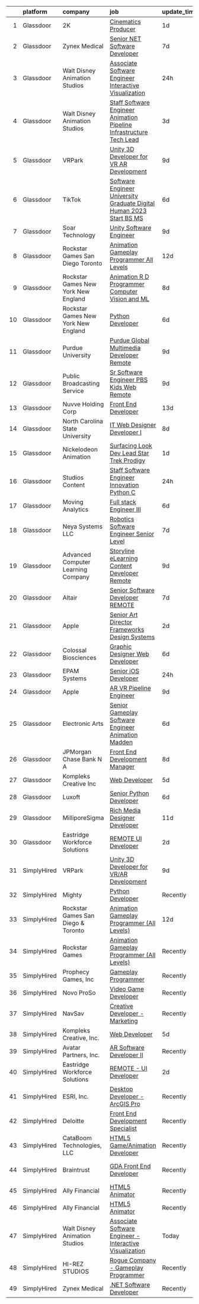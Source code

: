 

|    | platform    | company                               | job                                                                                                                                                                                                                                                                                                                                                                                                                                                                                                                                                                                                                                                                                                                                                                                                                                                                                                                                                                                                                                                                                                                                                                                                                                                                                                                                       | update_time   | location          |
|---:|:------------|:--------------------------------------|:------------------------------------------------------------------------------------------------------------------------------------------------------------------------------------------------------------------------------------------------------------------------------------------------------------------------------------------------------------------------------------------------------------------------------------------------------------------------------------------------------------------------------------------------------------------------------------------------------------------------------------------------------------------------------------------------------------------------------------------------------------------------------------------------------------------------------------------------------------------------------------------------------------------------------------------------------------------------------------------------------------------------------------------------------------------------------------------------------------------------------------------------------------------------------------------------------------------------------------------------------------------------------------------------------------------------------------------|:--------------|:------------------|
|  1 | Glassdoor   | 2K                                    | [Cinematics Producer](https://www.glassdoor.com/partner/jobListing.htm?pos=119&ao=1136043&s=58&guid=00000183640aeebd960a8da81c9b6a61&src=GD_JOB_AD&t=SR&vt=w&ea=1&cs=1_12135d80&cb=1663830781996&jobListingId=1008151369130&jrtk=3-0-1gdi0lrnfis13801-1gdi0lro3j4jq800-8efe759f864e4f08-)                                                                                                                                                                                                                                                                                                                                                                                                                                                                                                                                                                                                                                                                                                                                                                                                                                                                                                                                                                                                                                                 | 1d            | Maryland City, MD |
|  2 | Glassdoor   | Zynex Medical                         | [Senior  NET Software Developer](https://www.glassdoor.com/partner/jobListing.htm?pos=127&ao=1136043&s=58&guid=00000183640aeebd960a8da81c9b6a61&src=GD_JOB_AD&t=SR&vt=w&ea=1&cs=1_9d23f670&cb=1663830781997&jobListingId=1008140165367&jrtk=3-0-1gdi0lrnfis13801-1gdi0lro3j4jq800-f3c13597a4b50746-)                                                                                                                                                                                                                                                                                                                                                                                                                                                                                                                                                                                                                                                                                                                                                                                                                                                                                                                                                                                                                                      | 7d            | Englewood, CO     |
|  3 | Glassdoor   | Walt Disney Animation Studios         | [Associate Software Engineer   Interactive Visualization](https://www.glassdoor.com/partner/jobListing.htm?pos=102&ao=1110586&s=58&guid=00000183640aeebd960a8da81c9b6a61&src=GD_JOB_AD&t=SR&vt=w&cs=1_53261328&cb=1663830781995&jobListingId=1008154848695&cpc=42BEC95245890617&jrtk=3-0-1gdi0lrnfis13801-1gdi0lro3j4jq800-dc9e1b3e513d2c42--6NYlbfkN0DAFTyt7pbDCC2JPO79CSdi1dIb81yjczP5qsKcZIxgiYm3-7g-689UM0rgypL64coNyM6FKvvwaOqtWxgh5wgDoS4rtzi-jlymwyy2QtQ8-pyHJQqW6GELa1LnfXMFzESZy8dc2w2rIAMrbcUF3lPzJVTztKV6zCm4xTZ-yseW0CjK1AU_JpgQwrc7sNww0HMLx-Kype5Rl80M6Zn27oORMv9Xq23N0Qr1GGB9KYfjS5dRBMJE2mEcCDasiFwEcimN0FWcd2v-hS5Wyu5AcJkV4hUdPl9nbjmosb0q4JcX38CbKQ5HfOV7xrXABUltrR58jKNnkpR2hSrnZPsM3XDTLT7xr4o4-9G5ceW3Td_KY-VckySyEpbXYY9Fd9FvghNnKRifVNs95Rl2vMqW8_7wq_2x87L12B6cwJSSwbcK-PRkEJZwfZuOEKyq_URjWHNkcD1MNncaqA%3D%3D)                                                                                                                                                                                                                                                                                                                                                                                                                                                                                                 | 24h           | Burbank, CA       |
|  4 | Glassdoor   | Walt Disney Animation Studios         | [Staff Software Engineer   Animation Pipeline Infrastructure  Tech Lead](https://www.glassdoor.com/partner/jobListing.htm?pos=103&ao=1110586&s=58&guid=00000183640aeebd960a8da81c9b6a61&src=GD_JOB_AD&t=SR&vt=w&cs=1_81a6f483&cb=1663830781995&jobListingId=1008147927931&cpc=65CC663E25211861&jrtk=3-0-1gdi0lrnfis13801-1gdi0lro3j4jq800-d6abb1bd8dc6fa3d--6NYlbfkN0DAFTyt7pbDCC2JPO79CSdi1dIb81yjczP5qsKcZIxgiYm3-7g-689UM0rgypL64cqM9i3rB5_HIQUMuocA2rIILJJOgH9pLLDPx6FhuErq227jutrb69CrIngZDP-Bfbu07HJva7rU9ZQjjLo5kMJYDuiYB5Sw2uj1MN7U8p4mMIUGWjW5da8D4aQ1A6xvLzI5iejJnPOtSq6ch3TfJ7gbz-_yKFO3-FEwYFjWLBKUc3ozrfY1kzNNSgB98WReXwwaReDe8hYTVIkmmiaqW7bwClXVFRQi6Z_Etq_GRfhbNzyw3ez5lmxUc6pLZSCLYbIzTq0RMgWtns6ciL57gbVAOKYq9W-fCb7fB_WUenWSfLkCyeDnsG20E0EbEtpnOh03GU26zwrUWxHeFRp5AxBXR6L_UlU7wqkZ2XOOLgNQ8od7neO2g98idXYBycelseZm1nIC6XkbFg%3D%3D)                                                                                                                                                                                                                                                                                                                                                                                                                                                                                  | 3d            | Burbank, CA       |
|  5 | Glassdoor   | VRPark                                | [Unity 3D Developer for VR AR Development](https://www.glassdoor.com/partner/jobListing.htm?pos=108&ao=1136043&s=58&guid=00000183640aeebd960a8da81c9b6a61&src=GD_JOB_AD&t=SR&vt=w&ea=1&cs=1_d9c60c4d&cb=1663830781995&jobListingId=1008134316115&jrtk=3-0-1gdi0lrnfis13801-1gdi0lro3j4jq800-e38182a1c25d7b2a-)                                                                                                                                                                                                                                                                                                                                                                                                                                                                                                                                                                                                                                                                                                                                                                                                                                                                                                                                                                                                                            | 9d            | Hackensack, NJ    |
|  6 | Glassdoor   | TikTok                                | [Software Engineer  University Graduate  Digital Human   2023 Start  BS MS ](https://www.glassdoor.com/partner/jobListing.htm?pos=112&ao=1136043&s=58&guid=00000183640aeebd960a8da81c9b6a61&src=GD_JOB_AD&t=SR&vt=w&cs=1_cc23851d&cb=1663830781996&jobListingId=1008142296379&jrtk=3-0-1gdi0lrnfis13801-1gdi0lro3j4jq800-7ee5531d2ffaba6f-)                                                                                                                                                                                                                                                                                                                                                                                                                                                                                                                                                                                                                                                                                                                                                                                                                                                                                                                                                                                               | 6d            | Los Angeles, CA   |
|  7 | Glassdoor   | Soar Technology                       | [Unity Software Engineer](https://www.glassdoor.com/partner/jobListing.htm?pos=125&ao=1136043&s=58&guid=00000183640aeebd960a8da81c9b6a61&src=GD_JOB_AD&t=SR&vt=w&ea=1&cs=1_a4b9b793&cb=1663830781997&jobListingId=1008133518612&jrtk=3-0-1gdi0lrnfis13801-1gdi0lro3j4jq800-32d30ab0496bc798-)                                                                                                                                                                                                                                                                                                                                                                                                                                                                                                                                                                                                                                                                                                                                                                                                                                                                                                                                                                                                                                             | 9d            | Orlando, FL       |
|  8 | Glassdoor   | Rockstar Games San Diego   Toronto    | [Animation Gameplay Programmer  All Levels ](https://www.glassdoor.com/partner/jobListing.htm?pos=118&ao=1136043&s=58&guid=00000183640aeebd960a8da81c9b6a61&src=GD_JOB_AD&t=SR&vt=w&cs=1_9b52a998&cb=1663830781996&jobListingId=1008130446147&jrtk=3-0-1gdi0lrnfis13801-1gdi0lro3j4jq800-cb0eef0be64d69c4-)                                                                                                                                                                                                                                                                                                                                                                                                                                                                                                                                                                                                                                                                                                                                                                                                                                                                                                                                                                                                                               | 12d           | Carlsbad, CA      |
|  9 | Glassdoor   | Rockstar Games New York   New England | [Animation R D Programmer  Computer Vision and ML](https://www.glassdoor.com/partner/jobListing.htm?pos=124&ao=1136043&s=58&guid=00000183640aeebd960a8da81c9b6a61&src=GD_JOB_AD&t=SR&vt=w&cs=1_f8a2d752&cb=1663830781997&jobListingId=1008137739780&jrtk=3-0-1gdi0lrnfis13801-1gdi0lro3j4jq800-e7ad6aeae0a7a570-)                                                                                                                                                                                                                                                                                                                                                                                                                                                                                                                                                                                                                                                                                                                                                                                                                                                                                                                                                                                                                         | 8d            | Manhattan         |
| 10 | Glassdoor   | Rockstar Games New York   New England | [Python Developer](https://www.glassdoor.com/partner/jobListing.htm?pos=121&ao=1136043&s=58&guid=00000183640aeebd960a8da81c9b6a61&src=GD_JOB_AD&t=SR&vt=w&cs=1_0ba954c5&cb=1663830781996&jobListingId=1008143295004&jrtk=3-0-1gdi0lrnfis13801-1gdi0lro3j4jq800-46d89c3fe8997866-)                                                                                                                                                                                                                                                                                                                                                                                                                                                                                                                                                                                                                                                                                                                                                                                                                                                                                                                                                                                                                                                         | 6d            | Manhattan         |
| 11 | Glassdoor   | Purdue University                     | [Purdue Global Multimedia Developer  Remote ](https://www.glassdoor.com/partner/jobListing.htm?pos=113&ao=1136043&s=58&guid=00000183640aeebd960a8da81c9b6a61&src=GD_JOB_AD&t=SR&vt=w&cs=1_74ec3ce5&cb=1663830781996&jobListingId=1008133073256&jrtk=3-0-1gdi0lrnfis13801-1gdi0lro3j4jq800-8202613e0816d37c-)                                                                                                                                                                                                                                                                                                                                                                                                                                                                                                                                                                                                                                                                                                                                                                                                                                                                                                                                                                                                                              | 9d            | Indiana           |
| 12 | Glassdoor   | Public Broadcasting Service           | [Sr  Software Engineer  PBS Kids Web  Remote ](https://www.glassdoor.com/partner/jobListing.htm?pos=122&ao=1136043&s=58&guid=00000183640aeebd960a8da81c9b6a61&src=GD_JOB_AD&t=SR&vt=w&ea=1&cs=1_dc8a1d09&cb=1663830781997&jobListingId=1008134206213&jrtk=3-0-1gdi0lrnfis13801-1gdi0lro3j4jq800-bfcc5af592ac01e9-)                                                                                                                                                                                                                                                                                                                                                                                                                                                                                                                                                                                                                                                                                                                                                                                                                                                                                                                                                                                                                        | 9d            | Arlington, VA     |
| 13 | Glassdoor   | Nuvve Holding Corp                    | [Front End Developer](https://www.glassdoor.com/partner/jobListing.htm?pos=110&ao=1136043&s=58&guid=00000183640aeebd960a8da81c9b6a61&src=GD_JOB_AD&t=SR&vt=w&ea=1&cs=1_e6b6c372&cb=1663830781995&jobListingId=1008127162897&jrtk=3-0-1gdi0lrnfis13801-1gdi0lro3j4jq800-030bcc0c6c4b158f-)                                                                                                                                                                                                                                                                                                                                                                                                                                                                                                                                                                                                                                                                                                                                                                                                                                                                                                                                                                                                                                                 | 13d           | San Diego, CA     |
| 14 | Glassdoor   | North Carolina State University       | [IT Web Designer Developer I](https://www.glassdoor.com/partner/jobListing.htm?pos=109&ao=1136043&s=58&guid=00000183640aeebd960a8da81c9b6a61&src=GD_JOB_AD&t=SR&vt=w&cs=1_2c022c0f&cb=1663830781995&jobListingId=1008137080970&jrtk=3-0-1gdi0lrnfis13801-1gdi0lro3j4jq800-2983b0c5ed208523-)                                                                                                                                                                                                                                                                                                                                                                                                                                                                                                                                                                                                                                                                                                                                                                                                                                                                                                                                                                                                                                              | 8d            | Raleigh, NC       |
| 15 | Glassdoor   | Nickelodeon Animation                 | [Surfacing Look Dev Lead  Star Trek  Prodigy ](https://www.glassdoor.com/partner/jobListing.htm?pos=116&ao=1136043&s=58&guid=00000183640aeebd960a8da81c9b6a61&src=GD_JOB_AD&t=SR&vt=w&cs=1_b570a278&cb=1663830781996&jobListingId=1008151828062&jrtk=3-0-1gdi0lrnfis13801-1gdi0lro3j4jq800-2db9da85bc0622d9-)                                                                                                                                                                                                                                                                                                                                                                                                                                                                                                                                                                                                                                                                                                                                                                                                                                                                                                                                                                                                                             | 1d            | Burbank, CA       |
| 16 | Glassdoor   | Studios Content                       | [Staff Software Engineer Innovation  Python   C   ](https://www.glassdoor.com/partner/jobListing.htm?pos=104&ao=1110586&s=58&guid=00000183640aeebd960a8da81c9b6a61&src=GD_JOB_AD&t=SR&vt=w&cs=1_68012fa6&cb=1663830781995&jobListingId=1008155022773&cpc=0C139D4CAD5A6DB2&jrtk=3-0-1gdi0lrnfis13801-1gdi0lro3j4jq800-3c8f231bf13da10a--6NYlbfkN0DAFTyt7pbDCC2JPO79CSdi1dIb81yjczP5qsKcZIxgiYm3-7g-689UM0rgypL64coMhlKUOtbVCPI9ArAbVwVyWxr9xto7S3ew1TOI2U-9vEKEsOVVD0QEZsG48Vey-WfQkBEOqmWGruNmvXcPP1SNiMNkl6etIPErUTIAnWPWhgVQ72woflvkNc9laHSLBQNnpAR4K5pFY8B8SNKvNRK0DM4sh91r0WgNL8WDVOwOgsTuCIq7H600Pd5Oz4u_RHfsQ-R1ZG40TnFoWnJnUWGnBPHI4-2VMbNFKm5l_Maf5jh0TCx1mr84f4Hzn8Z-9-7GoFo-u1MVS1gS4-E6-hzMBF2-3esE7kUesnovbpL14FcaRItEUxa0q3DCX3A8B4haNgB65ERKabmTXIWUXcamyhOK9xQmIt5goWhZr4S30zVjW_MvNkniCeC4QZGkU3YLD4kVjqH5PA%3D%3D)                                                                                                                                                                                                                                                                                                                                                                                                                                                                                                       | 24h           | Burbank, CA       |
| 17 | Glassdoor   | Moving Analytics                      | [Full stack Engineer III](https://www.glassdoor.com/partner/jobListing.htm?pos=126&ao=1136043&s=58&guid=00000183640aeebd960a8da81c9b6a61&src=GD_JOB_AD&t=SR&vt=w&ea=1&cs=1_36fbb626&cb=1663830781997&jobListingId=1008143581019&jrtk=3-0-1gdi0lrnfis13801-1gdi0lro3j4jq800-c37754ca18e87a99-)                                                                                                                                                                                                                                                                                                                                                                                                                                                                                                                                                                                                                                                                                                                                                                                                                                                                                                                                                                                                                                             | 6d            | Irvine, CA        |
| 18 | Glassdoor   | Neya Systems LLC                      | [Robotics Software Engineer Senior Level](https://www.glassdoor.com/partner/jobListing.htm?pos=128&ao=1136043&s=58&guid=00000183640aeebd960a8da81c9b6a61&src=GD_JOB_AD&t=SR&vt=w&ea=1&cs=1_6daaa492&cb=1663830781997&jobListingId=1008140328980&jrtk=3-0-1gdi0lrnfis13801-1gdi0lro3j4jq800-7d2fc9b146e62e43-)                                                                                                                                                                                                                                                                                                                                                                                                                                                                                                                                                                                                                                                                                                                                                                                                                                                                                                                                                                                                                             | 7d            | Warrendale, PA    |
| 19 | Glassdoor   | Advanced Computer Learning Company    | [Storyline eLearning Content Developer  Remote ](https://www.glassdoor.com/partner/jobListing.htm?pos=106&ao=1136043&s=58&guid=00000183640aeebd960a8da81c9b6a61&src=GD_JOB_AD&t=SR&vt=w&ea=1&cs=1_337b5ead&cb=1663830781995&jobListingId=1008134135252&jrtk=3-0-1gdi0lrnfis13801-1gdi0lro3j4jq800-0fc8a3c74219ea28-)                                                                                                                                                                                                                                                                                                                                                                                                                                                                                                                                                                                                                                                                                                                                                                                                                                                                                                                                                                                                                      | 9d            | Remote            |
| 20 | Glassdoor   | Altair                                | [Senior Software Developer   REMOTE](https://www.glassdoor.com/partner/jobListing.htm?pos=111&ao=1136043&s=58&guid=00000183640aeebd960a8da81c9b6a61&src=GD_JOB_AD&t=SR&vt=w&ea=1&cs=1_ec227f2c&cb=1663830781996&jobListingId=1008139796467&jrtk=3-0-1gdi0lrnfis13801-1gdi0lro3j4jq800-3c67d948e7bb202c-)                                                                                                                                                                                                                                                                                                                                                                                                                                                                                                                                                                                                                                                                                                                                                                                                                                                                                                                                                                                                                                  | 7d            | Remote            |
| 21 | Glassdoor   | Apple                                 | [Senior Art Director  Frameworks   Design Systems](https://www.glassdoor.com/partner/jobListing.htm?pos=129&ao=1136043&s=58&guid=00000183640aeebd960a8da81c9b6a61&src=GD_JOB_AD&t=SR&vt=w&cs=1_44f8521a&cb=1663830781997&jobListingId=1008150110923&jrtk=3-0-1gdi0lrnfis13801-1gdi0lro3j4jq800-d069956b09d062bb-)                                                                                                                                                                                                                                                                                                                                                                                                                                                                                                                                                                                                                                                                                                                                                                                                                                                                                                                                                                                                                         | 2d            | Cupertino, CA     |
| 22 | Glassdoor   | Colossal Biosciences                  | [Graphic Designer Web Developer](https://www.glassdoor.com/partner/jobListing.htm?pos=107&ao=1136043&s=58&guid=00000183640aeebd960a8da81c9b6a61&src=GD_JOB_AD&t=SR&vt=w&ea=1&cs=1_238908e9&cb=1663830781995&jobListingId=1008142661513&jrtk=3-0-1gdi0lrnfis13801-1gdi0lro3j4jq800-737906941dce3381-)                                                                                                                                                                                                                                                                                                                                                                                                                                                                                                                                                                                                                                                                                                                                                                                                                                                                                                                                                                                                                                      | 6d            | Dallas, TX        |
| 23 | Glassdoor   | EPAM Systems                          | [Senior iOS Developer](https://www.glassdoor.com/partner/jobListing.htm?pos=115&ao=1136043&s=58&guid=00000183640aeebd960a8da81c9b6a61&src=GD_JOB_AD&t=SR&vt=w&cs=1_feba4c76&cb=1663830781996&jobListingId=1008153682211&jrtk=3-0-1gdi0lrnfis13801-1gdi0lro3j4jq800-a5c7f5b00cd6905d-)                                                                                                                                                                                                                                                                                                                                                                                                                                                                                                                                                                                                                                                                                                                                                                                                                                                                                                                                                                                                                                                     | 24h           | Malvern, PA       |
| 24 | Glassdoor   | Apple                                 | [AR VR Pipeline Engineer](https://www.glassdoor.com/partner/jobListing.htm?pos=105&ao=1110586&s=58&guid=00000183640aeebd960a8da81c9b6a61&src=GD_JOB_AD&t=SR&vt=w&cs=1_9a1c45a4&cb=1663830781995&jobListingId=1008133141172&cpc=3BA4CE39D5B5DEF5&jrtk=3-0-1gdi0lrnfis13801-1gdi0lro3j4jq800-2379f138269ab6c9--6NYlbfkN0BvKrLyj5gPmtZO9T8euul8TCxuuKNOtzRJOomxnwSEodTz2Bc-sPZl1dBMH13w-jNU6qgfc5Ws1qOFAbWG9wRGF8UQmCtIGcQSLITXI7REWZwufvxwTr4teI-nkagU4dfq7sVRFTPjtt3stkW0W9FFLG5CCuMtTes_TpOqc3zYnY5NxO-kyNeyTS5BSvJJx15D6ZLiU9KbvXUeJfwJ0prwTf_tsOQ7wHBTNrupfQzyuK1iTP-csNJwCIZ64-OIc4Wz6_tMyxrsrAoNRW-oeu-rQkfz9dVOONcdbMFvyCpofYxhh6nstEheEE_OGkHXH2bx-8OEvDnO3jkRcJ5HHVXo5dG4SiL6oxqCn-uL4Xo1un01LhYwx9nGkbtwx75KX7vQ7ypMOGYl1lVKDU29mcPFUuMiqK51zRPZ_OQge9lJgxNFITC88FZ4HjgkeIxuUn-bewd8UNVbrVuap1iVLKeLRR4UftuqCRDcrj1HWWic-m1AgTdVradVQSaWehHe2mhXpMGj3wFqAjW0svGHThjQmZES2k36pj4LGRimCT9tEsCdq_f23wS844er6eVGJJdTu_jcqhKo64FYovGggKb2hcbxJStmYSDByVk-d-TEBgE5X647YOsZ3k42MlBDTqb0QXOaV5Qi4OLq3ExKvZKinElSL9GyBuN4Mxyuoz7qlSPY7jrPMXARlc5LZ-CQp_uSxetxBVFFmEeFV4IL4jslBN6iV04rCEQphQ_3MtrZj_9SDUdSGgPIawwKGqC0W8kv724C4V5M07djzl0MEvJuhdNWk6hdFLdpxB0_MFucjL5rBaAt3BoCXwKDd-5cRSN8KK7DT556gduFm64Lt0eLn2figM8AJi8n33YKVzeprlD7aPmBoxNlK7Xzs2pPegGLu7z5cyaG5Be4FPl9LwrehaMXCdXdOJux0Nkgl4HFrm7Hdw0vJojoGl-BfUxyaK8xuQ6P92H3sQ%3D%3D) | 9d            | Seattle, WA       |
| 25 | Glassdoor   | Electronic Arts                       | [Senior Gameplay Software Engineer  Animation    Madden](https://www.glassdoor.com/partner/jobListing.htm?pos=123&ao=1136043&s=58&guid=00000183640aeebd960a8da81c9b6a61&src=GD_JOB_AD&t=SR&vt=w&cs=1_629b7592&cb=1663830781997&jobListingId=1008142392083&jrtk=3-0-1gdi0lrnfis13801-1gdi0lro3j4jq800-3028ed30e6697f32-)                                                                                                                                                                                                                                                                                                                                                                                                                                                                                                                                                                                                                                                                                                                                                                                                                                                                                                                                                                                                                   | 6d            | Orlando, FL       |
| 26 | Glassdoor   | JPMorgan Chase Bank  N A              | [Front End Development Manager](https://www.glassdoor.com/partner/jobListing.htm?pos=130&ao=1136043&s=58&guid=00000183640aeebd960a8da81c9b6a61&src=GD_JOB_AD&t=SR&vt=w&cs=1_00e9ead9&cb=1663830781997&jobListingId=1008138158091&jrtk=3-0-1gdi0lrnfis13801-1gdi0lro3j4jq800-e50863714daa1ee0-)                                                                                                                                                                                                                                                                                                                                                                                                                                                                                                                                                                                                                                                                                                                                                                                                                                                                                                                                                                                                                                            | 8d            | New York, NY      |
| 27 | Glassdoor   | Kompleks Creative  Inc                | [Web Developer](https://www.glassdoor.com/partner/jobListing.htm?pos=114&ao=1136043&s=58&guid=00000183640aeebd960a8da81c9b6a61&src=GD_JOB_AD&t=SR&vt=w&ea=1&cs=1_750d821a&cb=1663830781998&jobListingId=1008145276857&jrtk=3-0-1gdi0lrnfis13801-1gdi0lro3j4jq800-5e80ebe0709b3e0e-)                                                                                                                                                                                                                                                                                                                                                                                                                                                                                                                                                                                                                                                                                                                                                                                                                                                                                                                                                                                                                                                       | 5d            | Durham, NC        |
| 28 | Glassdoor   | Luxoft                                | [Senior Python Developer](https://www.glassdoor.com/partner/jobListing.htm?pos=120&ao=1136043&s=58&guid=00000183640aeebd960a8da81c9b6a61&src=GD_JOB_AD&t=SR&vt=w&cs=1_b8a69103&cb=1663830781996&jobListingId=1008142648077&jrtk=3-0-1gdi0lrnfis13801-1gdi0lro3j4jq800-8146cd4531634ece-)                                                                                                                                                                                                                                                                                                                                                                                                                                                                                                                                                                                                                                                                                                                                                                                                                                                                                                                                                                                                                                                  | 6d            | Remote            |
| 29 | Glassdoor   | MilliporeSigma                        | [Rich Media Designer Developer](https://www.glassdoor.com/partner/jobListing.htm?pos=117&ao=1136043&s=58&guid=00000183640aeebd960a8da81c9b6a61&src=GD_JOB_AD&t=SR&vt=w&cs=1_8f1a95d3&cb=1663830781996&jobListingId=1008130648458&jrtk=3-0-1gdi0lrnfis13801-1gdi0lro3j4jq800-2e748e83c0de60c4-)                                                                                                                                                                                                                                                                                                                                                                                                                                                                                                                                                                                                                                                                                                                                                                                                                                                                                                                                                                                                                                            | 11d           | Burlington, MA    |
| 30 | Glassdoor   | Eastridge Workforce Solutions         | [REMOTE   UI Developer](https://www.glassdoor.com/partner/jobListing.htm?pos=101&ao=1110586&s=58&guid=00000183640aeebd960a8da81c9b6a61&src=GD_JOB_AD&t=SR&vt=w&ea=1&cs=1_1c9e3131&cb=1663830781995&jobListingId=1008149608143&cpc=8795CF9063CD573D&jrtk=3-0-1gdi0lrnfis13801-1gdi0lro3j4jq800-f59bf9f453ff84d1--6NYlbfkN0DybkRSn_Q7CT62GnFN88VmimyaY7jaahKWndbXBXLMBbHMz5el8CBY0eGB8qz1XOa-y-y7ep1U_B4yeLj8qak1Vao7H536swc3UloJ3azQJv88Xh7dFtXuCLPvwr6EGgUaF68OsNR5bmbtPhENR_OjOQCVJS2AsdO3IqiADgPNaejW5Utov5hBI0u9EBDjxvNpdRogU0kUo2524MMnWpfMdDAAhOnY6yR6-HtAhF7u8me1FeMhxtUhVr2L003NPC9f7VwC12htOunDAEc1Ab4KDxVxSvyg2KHAWtohKAkrMs5U42noovR_AT4qCjGIN4OtlB-c_xbnnkgOXaHVnyK6U7dxu-xh-pWkGXFXB8uz1GEPX1lf2KXWP0isD4UdUww7aIZJOrc5paxlR7mjaBVaJyMO-baBPOrZfjkuuzPfF_r0CdyVsTjU4_UdivXD9iqVQKWr849ZaPa90roepungTAK1kqQhFWAPv4Pab8dFErQMPFcSEY7faYDbdBthSr2u-W1QkrPoQ4wXbz8d8lH-P3YAaQtnxUjW43qlWNk96tO-JRX_AZBQC2a_BzZ5Bu6NcZsqmAWGgg%3D%3D)                                                                                                                                                                                                                                                                                                                                                                                              | 2d            | Three Rivers, CA  |
| 31 | SimplyHired | VRPark                                | [Unity 3D Developer for VR/AR Development](https://www.simplyhired.com/job/WWBGGJ5jlnkVAyX4qtsTT-LT4-8fz3T8Y4H1h6AGzy4s4uMuarCesA?q=animation+developer)                                                                                                                                                                                                                                                                                                                                                                                                                                                                                                                                                                                                                                                                                                                                                                                                                                                                                                                                                                                                                                                                                                                                                                                  | 9d            | Hackensack, NJ    |
| 32 | SimplyHired | Mighty                                | [Python Developer](https://www.simplyhired.com/job/mSidqalQa9rFv-8uMc6mXYDSd2xaTVkb4xZSgl6OipQNezi9Fe79tw?q=animation+developer)                                                                                                                                                                                                                                                                                                                                                                                                                                                                                                                                                                                                                                                                                                                                                                                                                                                                                                                                                                                                                                                                                                                                                                                                          | Recently      | Remote            |
| 33 | SimplyHired | Rockstar Games San Diego & Toronto    | [Animation Gameplay Programmer (All Levels)](https://www.simplyhired.com/job/YwmeH3WKxg1QJvbCuyAdyRWvqXDSjDWZTtUpeTmYH_Hpa-ZjxEA3jA?q=animation+developer)                                                                                                                                                                                                                                                                                                                                                                                                                                                                                                                                                                                                                                                                                                                                                                                                                                                                                                                                                                                                                                                                                                                                                                                | 12d           | Carlsbad, CA      |
| 34 | SimplyHired | Rockstar Games                        | [Animation Gameplay Programmer (All Levels)](https://www.simplyhired.com/job/1pSEzXWP6p8ML9piAakVgJAIWzA9LrjPxi3CLE-MLJDKJMG2jk5IcQ?q=animation+developer)                                                                                                                                                                                                                                                                                                                                                                                                                                                                                                                                                                                                                                                                                                                                                                                                                                                                                                                                                                                                                                                                                                                                                                                | Recently      | Carlsbad, CA      |
| 35 | SimplyHired | Prophecy Games, Inc                   | [Gameplay Programmer](https://www.simplyhired.com/job/h3wUc9X_Z8b0Ki14jhmQPrC6-Z6F0zpN31akjwQSclpj6kHATp-uDQ?q=animation+developer)                                                                                                                                                                                                                                                                                                                                                                                                                                                                                                                                                                                                                                                                                                                                                                                                                                                                                                                                                                                                                                                                                                                                                                                                       | Recently      | Alpharetta, GA    |
| 36 | SimplyHired | Novo ProSo                            | [Video Game Developer](https://www.simplyhired.com/job/AS_RVkKzbpZe9hmYQoSTRcdyU_xw3kSxk9ZoUP7tOns3El3f_1x1TQ?q=animation+developer)                                                                                                                                                                                                                                                                                                                                                                                                                                                                                                                                                                                                                                                                                                                                                                                                                                                                                                                                                                                                                                                                                                                                                                                                      | Recently      | Warrensburg, MO   |
| 37 | SimplyHired | NavSav                                | [Creative Developer - Marketing](https://www.simplyhired.com/job/aftiHndoYiEJfgbCsFqF7A8NEK8VV4GcBTYPjqlqaWYFK-vD-8z1cQ?q=animation+developer)                                                                                                                                                                                                                                                                                                                                                                                                                                                                                                                                                                                                                                                                                                                                                                                                                                                                                                                                                                                                                                                                                                                                                                                            | Recently      | Beaumont, TX      |
| 38 | SimplyHired | Kompleks Creative, Inc.               | [Web Developer](https://www.simplyhired.com/job/IW1Fb0pCE3I9AXyF_QhT5kM68LhfM3TfGQHUncj7eTOPCvEZxCnrRg?q=animation+developer)                                                                                                                                                                                                                                                                                                                                                                                                                                                                                                                                                                                                                                                                                                                                                                                                                                                                                                                                                                                                                                                                                                                                                                                                             | 5d            | Durham, NC        |
| 39 | SimplyHired | Avatar Partners, Inc.                 | [AR Software Developer II](https://www.simplyhired.com/job/UeNDfsvrvGKqJT2_CcRkXhDQimk6kBmqp97LV9GSoNPJsJtnaRbEsA?q=animation+developer)                                                                                                                                                                                                                                                                                                                                                                                                                                                                                                                                                                                                                                                                                                                                                                                                                                                                                                                                                                                                                                                                                                                                                                                                  | Recently      | Remote            |
| 40 | SimplyHired | Eastridge Workforce Solutions         | [REMOTE - UI Developer](https://www.simplyhired.com/job/ZyaJ5vMKRl5bYLbCg4Jf7ibIBkCKmPwhATxpnXIr1zJOOXq0SCGsUg?q=animation+developer)                                                                                                                                                                                                                                                                                                                                                                                                                                                                                                                                                                                                                                                                                                                                                                                                                                                                                                                                                                                                                                                                                                                                                                                                     | 2d            | Three Rivers, CA  |
| 41 | SimplyHired | ESRI, Inc.                            | [Desktop Developer - ArcGIS Pro](https://www.simplyhired.com/job/Pn0jlgPOSBBY-nMbXrtFeV4yvqyMnKMGCwWZz4L1Vtp9irTKUDf2Rg?q=animation+developer)                                                                                                                                                                                                                                                                                                                                                                                                                                                                                                                                                                                                                                                                                                                                                                                                                                                                                                                                                                                                                                                                                                                                                                                            | Recently      | Remote            |
| 42 | SimplyHired | Deloitte                              | [Front End Development Specialist](https://www.simplyhired.com/job/z7kCdh5tNfufeO-yva5xJELnCO8oOl7FyVKXuf3Zgd2USKSAePojXg?q=animation+developer)                                                                                                                                                                                                                                                                                                                                                                                                                                                                                                                                                                                                                                                                                                                                                                                                                                                                                                                                                                                                                                                                                                                                                                                          | Recently      | Jacksonville, FL  |
| 43 | SimplyHired | CataBoom Technologies, LLC            | [HTML5 Game/Animation Developer](https://www.simplyhired.com/job/rcD9kqRruTFu3sLPN7RcYmKqhwYda35Xkfl4DXnDIh1VgwPtoMUoDw?q=animation+developer)                                                                                                                                                                                                                                                                                                                                                                                                                                                                                                                                                                                                                                                                                                                                                                                                                                                                                                                                                                                                                                                                                                                                                                                            | Recently      | Richardson, TX    |
| 44 | SimplyHired | Braintrust                            | [GDA Front End Developer](https://www.simplyhired.com/job/UZ9Q8-2YQzziZGvAgzlOQfWWakPdUbz_v2EOZRqXahRslnFEc8rN4A?q=animation+developer)                                                                                                                                                                                                                                                                                                                                                                                                                                                                                                                                                                                                                                                                                                                                                                                                                                                                                                                                                                                                                                                                                                                                                                                                   | Recently      | San Francisco, CA |
| 45 | SimplyHired | Ally Financial                        | [HTML5 Animator](https://www.simplyhired.com/job/nALAXYnSAULwPR4KKgCZeqMUxMlWYaSjM_gmb7Oh6XqDXaVFXYnmZg?q=animation+developer)                                                                                                                                                                                                                                                                                                                                                                                                                                                                                                                                                                                                                                                                                                                                                                                                                                                                                                                                                                                                                                                                                                                                                                                                            | Recently      | Charlotte, NC     |
| 46 | SimplyHired | Ally Financial                        | [HTML5 Animator](https://www.simplyhired.com/job/nALAXYnSAULwPR4KKgCZeqMUxMlWYaSjM_gmb7Oh6XqDXaVFXYnmZg?q=animation+developer)                                                                                                                                                                                                                                                                                                                                                                                                                                                                                                                                                                                                                                                                                                                                                                                                                                                                                                                                                                                                                                                                                                                                                                                                            | Recently      | Charlotte, NC     |
| 47 | SimplyHired | Walt Disney Animation Studios         | [Associate Software Engineer - Interactive Visualization](https://www.simplyhired.com/job/EfvqYYGN-zDDAO8MLMxlbQWJa5JjO1507ZInP43R3ESqGubTemlHRQ?q=animation+developer)                                                                                                                                                                                                                                                                                                                                                                                                                                                                                                                                                                                                                                                                                                                                                                                                                                                                                                                                                                                                                                                                                                                                                                   | Today         | Burbank, CA       |
| 48 | SimplyHired | HI-REZ STUDIOS                        | [Rogue Company - Gameplay Programmer](https://www.simplyhired.com/job/LsNry-p6gnu1TIEZmUo6I8aV0PTXE3Z5_Z4722fobj5x-RZGMaivJA?q=animation+developer)                                                                                                                                                                                                                                                                                                                                                                                                                                                                                                                                                                                                                                                                                                                                                                                                                                                                                                                                                                                                                                                                                                                                                                                       | Recently      | Remote            |
| 49 | SimplyHired | Zynex Medical                         | [.NET Software Developer](https://www.simplyhired.com/job/CkZS4u7p1I92Dp42AUwS_a_ddjsrJw7_CNhZYtWMjYq5qdAiX22kGQ?q=animation+developer)                                                                                                                                                                                                                                                                                                                                                                                                                                                                                                                                                                                                                                                                                                                                                                                                                                                                                                                                                                                                                                                                                                                                                                                                   | Recently      | Englewood, CO     |